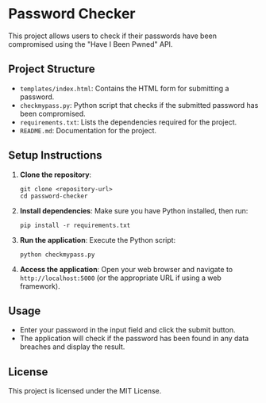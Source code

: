 # Password Checker

This project allows users to check if their passwords have been compromised using the "Have I Been Pwned" API.

## Project Structure

- `templates/index.html`: Contains the HTML form for submitting a password.
- `checkmypass.py`: Python script that checks if the submitted password has been compromised.
- `requirements.txt`: Lists the dependencies required for the project.
- `README.md`: Documentation for the project.

## Setup Instructions

1. **Clone the repository**:
   ```
   git clone <repository-url>
   cd password-checker
   ```

2. **Install dependencies**:
   Make sure you have Python installed, then run:
   ```
   pip install -r requirements.txt
   ```

3. **Run the application**:
   Execute the Python script:
   ```
   python checkmypass.py
   ```

4. **Access the application**:
   Open your web browser and navigate to `http://localhost:5000` (or the appropriate URL if using a web framework).

## Usage

- Enter your password in the input field and click the submit button.
- The application will check if the password has been found in any data breaches and display the result.

## License

This project is licensed under the MIT License.